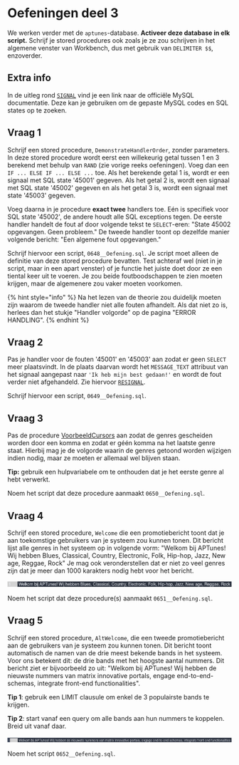 # Oefeningen deel 3

We werken verder met de `aptunes`-database. **Activeer deze database in elk script.** Schrijf je stored procedures ook zoals je ze zou schrijven in het algemene venster van Workbench, dus met gebruik van `DELIMITER $$`, enzoverder.

## Extra info

In de uitleg rond [`SIGNAL`](signal.md) vind je een link naar de officiële MySQL documentatie. Deze kan je gebruiken om de gepaste MySQL codes en SQL states op te zoeken.

## Vraag 1

Schrijf een stored procedure, `DemonstrateHandlerOrder`, zonder parameters. In deze stored procedure wordt eerst een willekeurig getal tussen 1 en 3 berekend met behulp van `RAND` (zie vorige reeks oefeningen). Voeg dan een `IF ... ELSE IF ... ELSE ...` toe. Als het berekende getal 1 is, wordt er een signaal met SQL state '45001' gegeven. Als het getal 2 is, wordt een signaal met SQL state '45002' gegeven en als het getal 3 is, wordt een signaal met state '45003' gegeven.

Voeg daarna in je procedure **exact twee** handlers toe. Eén is specifiek voor SQL state '45002', de andere houdt alle SQL exceptions tegen. De eerste handler handelt de fout af door volgende tekst te `SELECT`-eren: "State 45002 opgevangen. Geen probleem." De tweede handler toont op dezelfde manier volgende bericht: "Een algemene fout opgevangen."

Schrijf hiervoor een script, `0648__Oefening.sql`. Je script moet alleen de definitie van deze stored procedure bevatten. Test achteraf wel (niet in je script, maar in een apart venster) of je functie het juiste doet door ze een tiental keer uit te voeren. Je zou beide foutboodschappen te zien moeten krijgen, maar de algemenere zou vaker moeten voorkomen.

{% hint style="info" %}
Na het lezen van de theorie zou duidelijk moeten zijn waarom de tweede handler niet alle fouten afhandelt. Als dat niet zo is, herlees dan het stukje "Handler volgorde" op de pagina "ERROR HANDLING".
{% endhint %}

## Vraag 2

Pas je handler voor de fouten '45001' en '45003' aan zodat er geen `SELECT` meer plaatsvindt. In de plaats daarvan wordt het `MESSAGE_TEXT` attribuut van het signaal aangepast naar `'Ik heb mijn best gedaan!'` en wordt de fout verder niet afgehandeld. Zie hiervoor [`RESIGNAL`](resignal.md).

Schrijf hiervoor een script, `0649__Oefening.sql`.

## Vraag 3

Pas de procedure [VoorbeeldCursors](cursors.md) aan zodat de genres gescheiden worden door een komma en zodat er géén komma na het laatste genre staat. Hierbij mag je de volgorde waarin de genres getoond worden wijzigen indien nodig, maar ze moeten er allemaal wel blijven staan.

**Tip:** gebruik een hulpvariabele om te onthouden dat je het eerste genre al hebt verwerkt.

Noem het script dat deze procedure aanmaakt `0650__Oefening.sql`.

## Vraag 4

Schrijf een stored procedure, `Welcome` die een promotiebericht toont dat je aan toekomstige gebruikers van je systeem zou kunnen tonen. Dit bericht lijst alle genres in het systeem op in volgende vorm: "Welkom bij APTunes! Wij hebben Blues, Classical, Country, Electronic, Folk, Hip-hop, Jazz, New age, Reggae, Rock" Je mag ook veronderstellen dat er niet zo veel genres zijn dat je meer dan 1000 karakters nodig hebt voor het bericht.

![](../../.gitbook/assets/screenshot-from-2021-05-04-16-17-58.png)

Noem het script dat deze procedure(s) aanmaakt `0651__Oefening.sql`.

## Vraag 5

Schrijf een stored procedure, `AltWelcome`, die een tweede promotiebericht aan de gebruikers van je systeem zou kunnen tonen. Dit bericht toont automatisch de namen van de drie meest bekende bands in het systeem. Voor ons betekent dit: de drie bands met het hoogste aantal nummers. Dit bericht ziet er bijvoorbeeld zo uit: "Welkom bij APTunes! Wij hebben de nieuwste nummers van matrix innovative portals, engage end-to-end-schemas, integrate front-end functionalities".

**Tip 1**: gebruik een LIMIT clausule om enkel de 3 populairste bands te krijgen.

**Tip 2**: start vanaf een query om alle bands aan hun nummers te koppelen. Breid uit vanaf daar.

![Voorbeelduitvoer van een call van de procedure](../../.gitbook/assets/screenshot-from-2021-05-04-16-28-54.png)

Noem het script `0652__Oefening.sql`.
